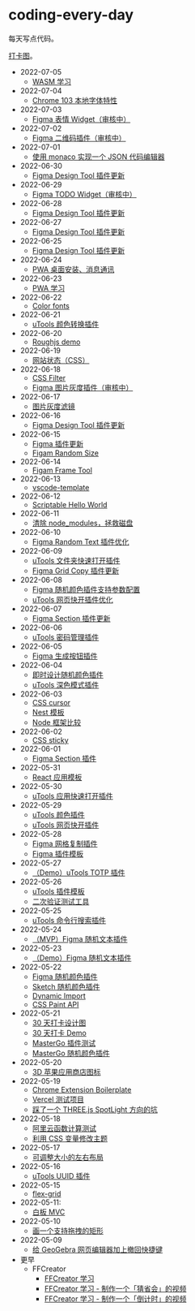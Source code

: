# coding-every-day

每天写点代码。

[打卡图](https://vercel.yunser.com/)。

* 2022-07-05
    * [WASM 学习](https://github.com/yunser/c-wasm)
* 2022-07-04
    * [Chrome 103 本地字体特性](https://css-pro.yunser.com/local-font)
* 2022-07-03
    * [Figma 表情 Widget（审核中）](https://www.figma.com/community/widget/1125383129197661486)
* 2022-07-02
    * [Figma 二维码插件（审核中）](https://www.figma.com/community/plugin/1124757070391801748/)
* 2022-07-01
    * [使用 monaco 实现一个 JSON 代码编辑器](https://jsonx.yunser.com/)
* 2022-06-30
    * [Figma Design Tool 插件更新](https://www.figma.com/community/plugin/1115253540858802652)
* 2022-06-29
    * [Figma TODO Widget（审核中）](https://www.figma.com/community/widget/1124015586798798685)
* 2022-06-28
    * [Figma Design Tool 插件更新](https://www.figma.com/community/plugin/1115253540858802652)
* 2022-06-27
    * [Figma Design Tool 插件更新](https://www.figma.com/community/plugin/1115253540858802652)
* 2022-06-25
    * [Figma Design Tool 插件更新](https://www.figma.com/community/plugin/1115253540858802652)
* 2022-06-24
    * [PWA 桌面安装、消息通讯](https://pwa.yunser.com/)
* 2022-06-23
    * [PWA 学习](https://pwa.yunser.com/)
* 2022-06-22
    * [Color fonts](https://css-pro.yunser.com/color-font)
* 2022-06-21
    * [uTools 颜色转换插件](https://github.com/yunser/dev-utools)
* 2022-06-20
    * [Roughjs demo](https://css-pro.yunser.com/roughjs)
* 2022-06-19
    * [网站状态（CSS）](https://console.yunser.com/status)
* 2022-06-18
    * [CSS Filter](https://css-pro.yunser.com/css-filter)
    * [Figma 图片灰度插件（审核中）](https://www.figma.com/community/plugin/1119902195699638035)
* 2022-06-17
    * [图片灰度滤镜](https://css-pro.yunser.com/filter)
* 2022-06-16
    * [Figma Design Tool 插件更新](https://www.figma.com/community/plugin/1115253540858802652)
* 2022-06-15
    * [Figma 插件更新](https://www.figma.com/community/plugin/1115253540858802652)
    * [Figam Random Size](https://www.figma.com/community/plugin/1118961669120674782)
* 2022-06-14
    * [Figam Frame Tool](https://www.figma.com/community/plugin/1118563470807277130)
* 2022-06-13
    * [vscode-template](https://github.com/yunser/vscode-template)
* 2022-06-12
    * [Scriptable Hello World](https://github.com/yunser/scriptable-template)
* 2022-06-11
    * [清除 node_modules，拯救磁盘](https://github.com/yunser/node_modules_clearner)
* 2022-06-10
    * [Figma Random Text 插件优化](https://www.figma.com/community/plugin/1116426626869645051/)
* 2022-06-09
    * [uTools 文件夹快速打开插件](https://github.com/yunser/file-utools)
    * [Figma Grid Copy 插件更新](https://www.figma.com/community/plugin/1112341549325276309/)
* 2022-06-08
    * [Figma 随机颜色插件支持参数配置](https://www.figma.com/community/plugin/1110990698532657166/)
    * [uTools 网页快开插件优化](https://github.com/yunser/url-utools)
* 2022-06-07
    * [Figma Section 插件更新](https://www.figma.com/community/plugin/1113886515472528766)
* 2022-06-06
    * [uTools 密码管理插件](https://github.com/yunser/password-utools)
* 2022-06-05
    * [Figma 生成按钮插件](https://github.com/yunser/figma-design)
* 2022-06-04
    * [即时设计随机颜色插件](https://github.com/yunser/random-color-jsdesign)
    * [uTools 深色模式插件](https://github.com/yunser/utools-plugins)
* 2022-06-03
    * [CSS cursor](https://css-pro.yunser.com/cursor)
    * [Nest 模板](https://github.com/yunser/nestjs-template)
    * [Node 框架比较](https://css-pro.yunser.com/node)
* 2022-06-02
    * [CSS sticky](https://css-pro.yunser.com/sticky)
* 2022-06-01
    * [Figma Section 插件](https://github.com/yunser/figma-section-plugin-public)
* 2022-05-31
    * [React 应用模板](https://github.com/yunser/react-template)
* 2022-05-30
    * [uTools 应用快速打开插件](https://github.com/yunser/app-utools)
* 2022-05-29
    * [uTools 颜色插件](https://github.com/yunser/color-utools)
    * [uTools 网页快开插件](https://github.com/yunser/url-utools)
* 2022-05-28
    * [Figma 网格复制插件](https://github.com/yunser/copy-figma)
    * [Figma 插件模板](https://github.com/yunser/figma-plugin-template)
* 2022-05-27
    * [（Demo）uTools TOTP 插件](https://github.com/yunser/totp-utools)
* 2022-05-26
    * [uTools 插件模板](https://github.com/yunser/utools-template)
    * [二次验证测试工具](https://password.yunser.com/totp)
* 2022-05-25
    * [uTools 命令行搜索插件](https://github.com/yunser/cmd-utools)
* 2022-05-24
    * [（MVP）Figma 随机文本插件](https://github.com/yunser/random-figma)
* 2022-05-23
    * [（Demo）Figma 随机文本插件](https://github.com/yunser/random-figma)
* 2022-05-22
    * [Figma 随机颜色插件](https://github.com/yunser/random-color-figma)
    * [Sketch 随机颜色插件](https://github.com/yunser/random-color-sketch)
    * [Dynamic Import](https://demos.yunser.com/js/dynamic-import.html)
    * [CSS Paint API](https://demos.yunser.com/css/paint-api/)
* 2022-05-21
    * [30 天打卡设计图](https://mastergo.com/file/61618097948782)
    * [30 天打卡 Demo](https://vercel.yunser.com/)
    * [MasterGo 插件测试](https://github.com/yunser/mastergo-hello)
    * [MasterGo 随机颜色插件](https://github.com/yunser/mastergo-random-color)
* 2022-05-20
    * [3D 苹果应用商店图标](https://3d-app.yunser.com/blank)
* 2022-05-19
    * [Chrome Extension Boilerplate](https://github.com/yunser/chrome-template)
    * [Vercel 测试项目](https://github.com/yunser/vercel-nextjs)
    * [踩了一个 THREE.js SpotLight 方向的坑](https://3d-app.yunser.com/spotLight)
* 2022-05-18
    * [阿里云函数计算测试](https://github.com/yunser/serverless-aliyun)
    * [利用 CSS 变量修改主题](https://css-pro.yunser.com/theme)
* 2022-05-17
    * [可调整大小的左右布局](https://css-pro.yunser.com/layout)
* 2022-05-16
    * [uTools UUID 插件](https://github.com/yunser/uuid-utools)
* 2022-05-15
    * [flex-grid](https://demos.yunser.com/css/flex-gap/)
* 2022-05-11:
    * [白板 MVC](https://bg.yunser.com/board)
* 2022-05-10
    * [画一个支持拖拽的矩形](https://bg.yunser.com/board)
* 2022-05-09
    * [给 GeoGebra 网页编辑器加上撤回快捷键](https://github.com/yunser/geogebra-userscript)
* 更早
    * FFCreator
        * [FFCreator 学习](https://github.com/yunser/ffcreator-test)
        * [FFCreator 学习 - 制作一个「猜省会」的视频](https://github.com/yunser/ffcreator-test)
        * [FFCreator 学习 - 制作一个「倒计时」的视频](https://github.com/yunser/ffcreator-test)
